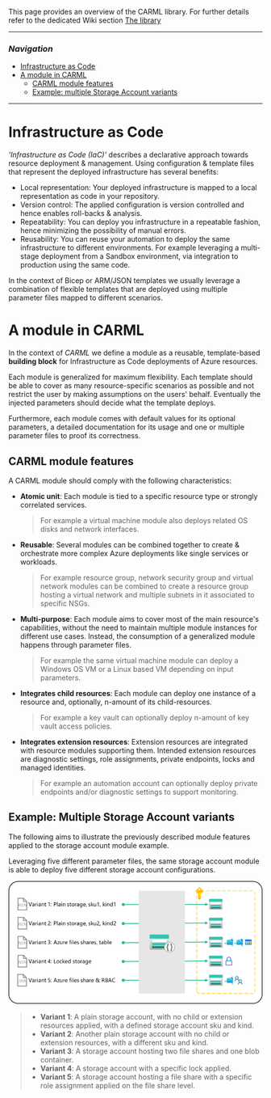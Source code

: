 This page provides an overview of the CARML library. For further details refer to the dedicated Wiki section [The library](./The%20library)

---

### _Navigation_

- [Infrastructure as Code](#infrastructure-as-code)
- [A module in CARML](#a-module-in-CARML)
    - [CARML module features](#CARML-module-features)
    - [Example: multiple Storage Account variants](#example-multiple-storage-account-variants)
---

# Infrastructure as Code

_'Infrastructure as Code (IaC)'_ describes a declarative approach towards resource deployment & management.
Using configuration & template files that represent the deployed infrastructure has several benefits:
- Local representation: Your deployed infrastructure is mapped to a local representation as code in your repository.
- Version control: The applied configuration is version controlled and hence enables roll-backs & analysis.
- Repeatability: You can deploy you infrastructure in a repeatable fashion, hence minimizing the possibility of manual errors.
- Reusability: You can reuse your automation to deploy the same infrastructure to different environments. For example leveraging a multi-stage deployment from a Sandbox environment, via integration to production using the same code.

In the context of Bicep or ARM/JSON templates we usually leverage a combination of flexible templates that are deployed using multiple parameter files mapped to different scenarios.

# A module in CARML

In the context of _CARML_ we define a module as a reusable, template-based **building block** for Infrastructure as Code deployments of Azure resources.

Each module is generalized for maximum flexibility. Each template should be able to cover as many resource-specific scenarios as possible and not restrict the user by making assumptions on the users' behalf. Eventually the injected parameters should decide what the template deploys.

Furthermore, each module comes with default values for its optional parameters, a detailed documentation for its usage and one or multiple parameter files to proof its correctness.

## CARML module features

A CARML module should comply with the following characteristics:

- **Atomic unit**: Each module is tied to a specific resource type or strongly correlated services.
  > For example a virtual machine module also deploys related OS disks and network interfaces.
- **Reusable**: Several modules can be combined together to create & orchestrate more complex Azure deployments like single services or workloads.
  > For example resource group, network security group and virtual network modules can be combined to create a resource group hosting a virtual network and multiple subnets in it associated to specific NSGs.
- **Multi-purpose**: Each module aims to cover most of the main resource's capabilities, without the need to maintain multiple module instances for different use cases. Instead, the consumption of a generalized module happens through parameter files​.
  > For example the same virtual machine module can deploy a Windows OS VM or a Linux based VM depending on input parameters.
- **Integrates child resources**: Each module can deploy one instance of a resource and, optionally, n-amount of its child-resources.
  > For example a key vault can optionally deploy n-amount of key vault access policies.
- **Integrates extension resources**: Extension resources are integrated with resource modules supporting them. Intended extension resources are diagnostic settings, role assignments, private endpoints, locks and managed identities.
  > For example an automation account can optionally deploy private endpoints and/or diagnostic settings to support monitoring.

## Example: Multiple Storage Account variants

The following aims to illustrate the previously described module features applied to the storage account module example.

Leveraging five different parameter files, the same storage account module is able to deploy five different storage account configurations.

<img src="media\Context\Library_storage-variants.png" alt="Library: storage variants">

> - **Variant 1**: A plain storage account, with no child or extension resources applied, with a defined storage account sku and kind.
> - **Variant 2**: Another plain storage account with no child or extension resources, with a different sku and kind.
> - **Variant 3**: A storage account hosting two file shares and one blob container.
> - **Variant 4**: A storage account with a specific lock applied.
> - **Variant 5**: A storage account hosting a file share with a specific role assignment applied on the file share level.
